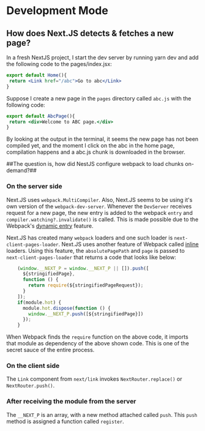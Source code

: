 # Development Mode

## How does Next.JS detects & fetches a new page?

In a fresh NextJS project, I start the dev server by running yarn dev and add the following code to the pages/index.jsx:

```jsx
export default Home(){
 return <Link href="/abc">Go to abc</Link>
}
```

Suppose I create a new page in the `pages` directory called `abc.js` with the following code:

```jsx
export default AbcPage(){
 return <div>Welcome to ABC page.</div>
}
```

By looking at the output in the terminal, it seems the new page has not been compiled yet, and the moment I click on the abc in the home page, compilation happens and a abc.js chunk is downloaded in the browser.

##The question is, how did NestJS configure webpack to load chunks on-demand?##

### On the server side

Next.JS uses `webpack.MultiCompiler`. Also, Next.JS seems to be using it's own version of the `webpack-dev-server`. Whenever the `DevServer` receives request for a new page, the new entry is added to the webpack `entry` and `compiler.watching?.invalidate()` is called. This is made possible due to the Webpack's [dynamic entry](https://webpack.js.org/configuration/entry-context/#dynamic-entry) feature.

Next.JS has created many `webpack` loaders and one such loader is `next-client-pages-loader`. Next.JS uses another feature of Webpack called [inline](https://webpack.js.org/concepts/loaders/#inline) loaders. Using this feature, the `absolutePagePath` and `page` is passed to `next-client-pages-loader` that returns a code that looks like below:

```jsx
    (window.__NEXT_P = window.__NEXT_P || []).push([
      ${stringifiedPage},
      function () {
        return require(${stringifiedPageRequest});
      }
    ]);
    if(module.hot) {
      module.hot.dispose(function () {
        window.__NEXT_P.push([${stringifiedPage}])
      });
    }
```

When Webpack finds the `require` function on the above code, it imports that module as dependency of the above shown code. This is one of the secret sauce of the entire process.

### On the client side

The `Link` component from `next/link` invokes `NextRouter.replace()` or `NextRouter.push()`.

### After receiving the module from the server

The `__NEXT_P` is an array, with a new method attached called `push`. This `push` method is assigned a function called `register`.
